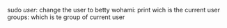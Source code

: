 sudo _user_: change the user to betty
wohami: print wich is the current user
groups: which is te group of current user
